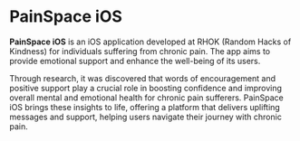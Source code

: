 # PainSpace iOS

**PainSpace iOS** is an iOS application developed at RHOK (Random Hacks of Kindness) for individuals suffering from chronic pain. The app aims to provide emotional support and enhance the well-being of its users.

Through research, it was discovered that words of encouragement and positive support play a crucial role in boosting confidence and improving overall mental and emotional health for chronic pain sufferers. PainSpace iOS brings these insights to life, offering a platform that delivers uplifting messages and support, helping users navigate their journey with chronic pain.

